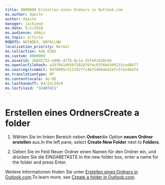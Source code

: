 ```yaml
---
title: 8000009 Erstellen eines Ordners in Outlook.com
ms.author: daeite
author: daeite
manager: jackiesm
ms.date: 5/1/2018
ms.audience: Admin
ms.topic: article
ROBOTS: NOINDEX, NOFOLLOW
localization_priority: Normal
ms.collection: Adm_O365
ms.custom: 8000009
ms.assetid: 3b8d2755-e80b-47fb-9c1a-35fe9cb30c04
ms.openlocfilehash: a26f041d658f202876f4c03f6b4309133ced8b77
ms.sourcegitcommit: 9d78905c512192ffc4675468abd2efc5f2e4baf4
ms.translationtype: MT
ms.contentlocale: de-DE
ms.lasthandoff: 04/23/2019
ms.locfileid: "32407411"
---
```

# <a name="create-a-folder"></a><span data-ttu-id="8a954-102">Erstellen eines Ordners</span><span class="sxs-lookup"><span data-stu-id="8a954-102">Create a folder</span></span>

1. <span data-ttu-id="8a954-103">Wählen Sie im linken Bereich neben **Ordner**die Option **neuen Ordner erstellen** aus.</span><span class="sxs-lookup"><span data-stu-id="8a954-103">In the left pane, select **Create New Folder** next to **Folders**.</span></span> 
    
2. <span data-ttu-id="8a954-104">Geben Sie im Feld Neuer Ordner einen Namen für den Ordner ein, und drücken Sie die EINGABETASTE.</span><span class="sxs-lookup"><span data-stu-id="8a954-104">In the new folder box, enter a name for the folder and press Enter.</span></span>
    
<span data-ttu-id="8a954-105">Weitere Informationen finden Sie unter [Erstellen eines Ordners in Outlook.com](https://go.microsoft.com/fwlink/p/?linkid=873114).</span><span class="sxs-lookup"><span data-stu-id="8a954-105">To learn more, see [Create a folder in Outlook.com](https://go.microsoft.com/fwlink/p/?linkid=873114).</span></span>
  

